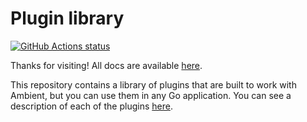# Plugin library <!-- omit in toc -->

[![GitHub Actions status](https://github.com/ambientkit/plugin/actions/workflows/unit-tests.yml/badge.svg)](https://github.com/ambientkit/plugin/actions)

Thanks for visiting! All docs are available [here](https://ambientkit.github.io/).

This repository contains a library of plugins that are built to work with Ambient, but you can use them in any Go application. You can see a description of each of the plugins [here](https://ambientkit.github.io/docs/plugins/library).